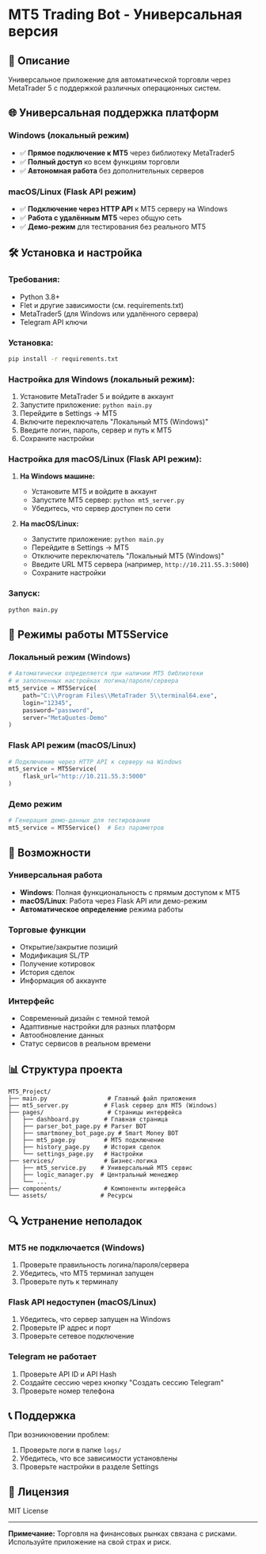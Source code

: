 # MT5 Trading Bot - Универсальная версия

## 🚀 Описание
Универсальное приложение для автоматической торговли через MetaTrader 5 с поддержкой различных операционных систем.

## 🌐 Универсальная поддержка платформ

### Windows (локальный режим)
- ✅ **Прямое подключение к MT5** через библиотеку MetaTrader5
- ✅ **Полный доступ** ко всем функциям торговли
- ✅ **Автономная работа** без дополнительных серверов

### macOS/Linux (Flask API режим)
- ✅ **Подключение через HTTP API** к MT5 серверу на Windows
- ✅ **Работа с удалённым MT5** через общую сеть
- ✅ **Демо-режим** для тестирования без реального MT5

## 🛠️ Установка и настройка

### Требования:
- Python 3.8+
- Flet и другие зависимости (см. requirements.txt)
- MetaTrader5 (для Windows или удалённого сервера)
- Telegram API ключи

### Установка:
```bash
pip install -r requirements.txt
```

### Настройка для Windows (локальный режим):
1. Установите MetaTrader 5 и войдите в аккаунт
2. Запустите приложение: `python main.py`
3. Перейдите в Settings → MT5
4. Включите переключатель "Локальный MT5 (Windows)"
5. Введите логин, пароль, сервер и путь к MT5
6. Сохраните настройки

### Настройка для macOS/Linux (Flask API режим):
1. **На Windows машине:**
   - Установите MT5 и войдите в аккаунт
   - Запустите MT5 сервер: `python mt5_server.py`
   - Убедитесь, что сервер доступен по сети

2. **На macOS/Linux:**
   - Запустите приложение: `python main.py`
   - Перейдите в Settings → MT5
   - Отключите переключатель "Локальный MT5 (Windows)"
   - Введите URL MT5 сервера (например, `http://10.211.55.3:5000`)
   - Сохраните настройки

### Запуск:
```bash
python main.py
```

## 🔧 Режимы работы MT5Service

### Локальный режим (Windows)
```python
# Автоматически определяется при наличии MT5 библиотеки
# и заполненных настройках логина/пароля/сервера
mt5_service = MT5Service(
    path="C:\\Program Files\\MetaTrader 5\\terminal64.exe",
    login="12345",
    password="password",
    server="MetaQuotes-Demo"
)
```

### Flask API режим (macOS/Linux)
```python
# Подключение через HTTP API к серверу на Windows
mt5_service = MT5Service(
    flask_url="http://10.211.55.3:5000"
)
```

### Демо режим
```python
# Генерация демо-данных для тестирования
mt5_service = MT5Service()  # Без параметров
```

## 🚀 Возможности

### Универсальная работа
- **Windows**: Полная функциональность с прямым доступом к MT5
- **macOS/Linux**: Работа через Flask API или демо-режим
- **Автоматическое определение** режима работы

### Торговые функции
- Открытие/закрытие позиций
- Модификация SL/TP
- Получение котировок
- История сделок
- Информация об аккаунте

### Интерфейс
- Современный дизайн с темной темой
- Адаптивные настройки для разных платформ
- Автообновление данных
- Статус сервисов в реальном времени

## 📊 Структура проекта

```
MT5_Project/
├── main.py                 # Главный файл приложения
├── mt5_server.py          # Flask сервер для MT5 (Windows)
├── pages/                  # Страницы интерфейса
│   ├── dashboard.py       # Главная страница
│   ├── parser_bot_page.py # Parser BOT
│   ├── smartmoney_bot_page.py # Smart Money BOT
│   ├── mt5_page.py        # MT5 подключение
│   ├── history_page.py    # История сделок
│   └── settings_page.py   # Настройки
├── services/              # Бизнес-логика
│   ├── mt5_service.py    # Универсальный MT5 сервис
│   ├── logic_manager.py  # Центральный менеджер
│   └── ...
├── components/            # Компоненты интерфейса
└── assets/               # Ресурсы
```

## 🔍 Устранение неполадок

### MT5 не подключается (Windows)
1. Проверьте правильность логина/пароля/сервера
2. Убедитесь, что MT5 терминал запущен
3. Проверьте путь к терминалу

### Flask API недоступен (macOS/Linux)
1. Убедитесь, что сервер запущен на Windows
2. Проверьте IP адрес и порт
3. Проверьте сетевое подключение

### Telegram не работает
1. Проверьте API ID и API Hash
2. Создайте сессию через кнопку "Создать сессию Telegram"
3. Проверьте номер телефона

## 📞 Поддержка

При возникновении проблем:
1. Проверьте логи в папке `logs/`
2. Убедитесь, что все зависимости установлены
3. Проверьте настройки в разделе Settings

## 📄 Лицензия

MIT License

---

**Примечание:** Торговля на финансовых рынках связана с рисками. Используйте приложение на свой страх и риск. 